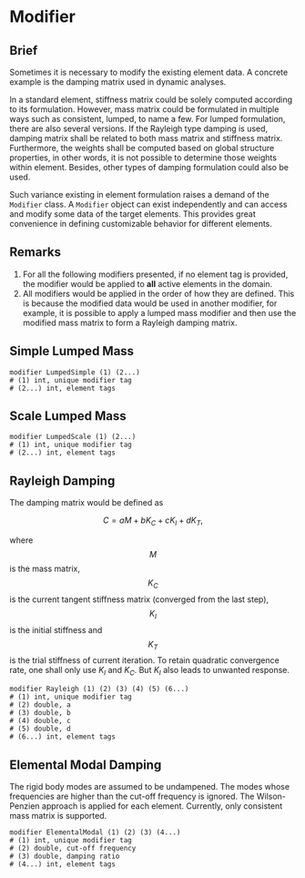 # Modifier

## Brief

Sometimes it is necessary to modify the existing element data. A concrete example is the damping matrix used in dynamic
analyses.

In a standard element, stiffness matrix could be solely computed according to its formulation. However, mass matrix
could be formulated in multiple ways such as consistent, lumped, to name a few. For lumped formulation, there are also
several versions. If the Rayleigh type damping is used, damping matrix shall be related to both mass matrix and
stiffness matrix. Furthermore, the weights shall be computed based on global structure properties, in other words, it is
not possible to determine those weights within element. Besides, other types of damping formulation could also be used.

Such variance existing in element formulation raises a demand of the `Modifier` class. A `Modifier` object can exist
independently and can access and modify some data of the target elements. This provides great convenience in defining
customizable behavior for different elements.

## Remarks

1. For all the following modifiers presented, if no element tag is provided, the modifier would be applied to **all**
   active elements in the domain.
2. All modifiers would be applied in the order of how they are defined. This is because the modified data would be used
   in another modifier, for example, it is possible to apply a lumped mass modifier and then use the modified mass
   matrix to form a Rayleigh damping matrix.

## Simple Lumped Mass

```
modifier LumpedSimple (1) (2...)
# (1) int, unique modifier tag
# (2...) int, element tags
```

## Scale Lumped Mass

```
modifier LumpedScale (1) (2...)
# (1) int, unique modifier tag
# (2...) int, element tags
```

## Rayleigh Damping

The damping matrix would be defined as

$$
C=aM+bK_C+cK_I+dK_T,
$$

where $$M$$ is the mass matrix, $$K_C$$ is the current tangent stiffness matrix (converged from the last step), $$K_I$$
is the initial stiffness and $$K_T$$ is the trial stiffness of current iteration. To retain quadratic convergence rate,
one shall only use $K_I$ and $K_C$. But $K_I$ also leads to unwanted response.

```
modifier Rayleigh (1) (2) (3) (4) (5) (6...)
# (1) int, unique modifier tag
# (2) double, a
# (3) double, b
# (4) double, c
# (5) double, d
# (6...) int, element tags
```

## Elemental Modal Damping

The rigid body modes are assumed to be undampened. The modes whose frequencies are higher than the cut-off frequency is
ignored. The Wilson-Penzien approach is applied for each element. Currently, only consistent mass matrix is supported.

```
modifier ElementalModal (1) (2) (3) (4...)
# (1) int, unique modifier tag
# (2) double, cut-off frequency
# (3) double, damping ratio
# (4...) int, element tags
```
